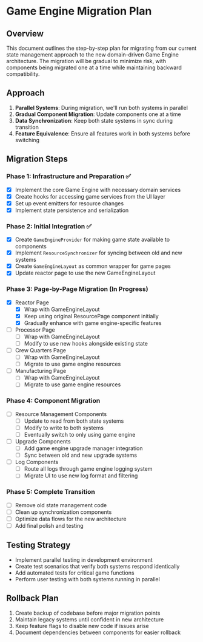 # Game Engine Migration Plan

## Overview

This document outlines the step-by-step plan for migrating from our current state management approach to the new domain-driven Game Engine architecture. The migration will be gradual to minimize risk, with components being migrated one at a time while maintaining backward compatibility.

## Approach

1. **Parallel Systems**: During migration, we'll run both systems in parallel
2. **Gradual Component Migration**: Update components one at a time
3. **Data Synchronization**: Keep both state systems in sync during transition
4. **Feature Equivalence**: Ensure all features work in both systems before switching

## Migration Steps

### Phase 1: Infrastructure and Preparation ✅

- [x] Implement the core Game Engine with necessary domain services
- [x] Create hooks for accessing game services from the UI layer
- [x] Set up event emitters for resource changes
- [x] Implement state persistence and serialization

### Phase 2: Initial Integration ✅

- [x] Create `GameEngineProvider` for making game state available to components
- [x] Implement `ResourceSynchronizer` for syncing between old and new systems
- [x] Create `GameEngineLayout` as common wrapper for game pages
- [x] Update reactor page to use the new GameEngineLayout

### Phase 3: Page-by-Page Migration (In Progress)

- [x] Reactor Page
  - [x] Wrap with GameEngineLayout
  - [x] Keep using original ResourcePage component initially
  - [x] Gradually enhance with game engine-specific features
  
- [ ] Processor Page
  - [ ] Wrap with GameEngineLayout
  - [ ] Modify to use new hooks alongside existing state
  
- [ ] Crew Quarters Page
  - [ ] Wrap with GameEngineLayout
  - [ ] Migrate to use game engine resources
  
- [ ] Manufacturing Page
  - [ ] Wrap with GameEngineLayout
  - [ ] Migrate to use game engine resources

### Phase 4: Component Migration

- [ ] Resource Management Components
  - [ ] Update to read from both state systems
  - [ ] Modify to write to both systems
  - [ ] Eventually switch to only using game engine
  
- [ ] Upgrade Components
  - [ ] Add game engine upgrade manager integration
  - [ ] Sync between old and new upgrade systems
  
- [ ] Log Components
  - [ ] Route all logs through game engine logging system
  - [ ] Migrate UI to use new log format and filtering

### Phase 5: Complete Transition

- [ ] Remove old state management code
- [ ] Clean up synchronization components
- [ ] Optimize data flows for the new architecture
- [ ] Add final polish and testing

## Testing Strategy

- Implement parallel testing in development environment
- Create test scenarios that verify both systems respond identically
- Add automated tests for critical game functions
- Perform user testing with both systems running in parallel

## Rollback Plan

1. Create backup of codebase before major migration points
2. Maintain legacy systems until confident in new architecture
3. Keep feature flags to disable new code if issues arise
4. Document dependencies between components for easier rollback 